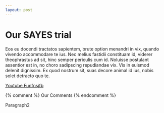 ```yaml
---
layout: post
---
```


# Our SAYES trial


Eos eu docendi tractatos sapientem, brute option menandri in vix, quando vivendo accommodare te ius. Nec melius fastidii constituam id, viderer theophrastus ad sit, hinc semper periculis cum id. Noluisse postulant assentior est in, no choro sadipscing repudiandae vix. Vis in euismod delenit dignissim. Ex quod nostrum sit, suas decore animal id ius, nobis solet detracto quo te.

[Youtube Funfnsjfb](https://www.youtube.com/watch?v=RI1eu036bZY&ab_channel=%E6%9C%89%E7%95%AB%E8%AA%AA%E8%97%9D)

{% comment %}
Our Comments
{% endcomment %}

Paragraph2
